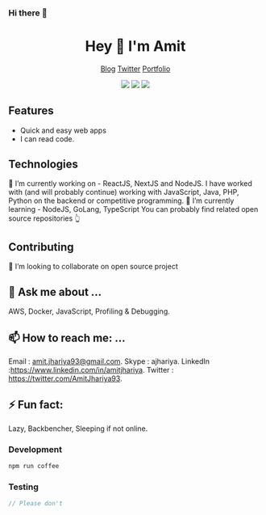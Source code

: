 ### Hi there 👋

<!--
**amitjhariya/amitjhariya** is a ✨ _special_ ✨ repository because its `README.md` (this file) appears on your GitHub profile.

Here are some ideas to get you started:

- 🔭 I’m currently working on ...
- 🌱 I’m currently learning ...
- 👯 I’m looking to collaborate on ...
- 🤔 I’m looking for help with ...
- 💬 Ask me about ...
- 📫 How to reach me: ...
- 😄 Pronouns: ...
- ⚡ Fun fact: ...
-->
<div align="center">
  <h1>Hey 👋 I'm Amit</h1>
  <p>
    <a href="https://blog.amit.dev">Blog</a>
    <span> </span>
    <a href="https://twitter.com/amitjhariya93">Twitter</a>
    <span> </span>
    <a href="https://amit.dev">Portfolio</a>
  </p>
  <p>
    <img src="https://img.shields.io/badge/Super Fast-%E2%9A%A1%EF%B8%8F-%23DD6B20?style=flat-square" />
    <span> </span>
    <img src="https://img.shields.io/badge/maintained%20since-1992-%2300B0FF?style=flat-square" />
    <span> </span>
    <img src="https://img.shields.io/badge/%F0%9F%92%9B-JavaScript-%23304FFE?style=flat-square" />
  </p>
</div>

## Features

* Quick and easy web apps
* I can read code.

## Technologies

🔭 I’m currently working on - ReactJS, NextJS and NodeJS. 
I have worked with (and will probably continue) working with JavaScript, Java, PHP, Python on the backend or competitive programming.
🌱 I’m currently learning - NodeJS, GoLang, TypeScript
You can probably find related open source repositories 👆

## Contributing

👯 I’m looking to collaborate on open source project

## 💬 Ask me about ...
AWS, Docker, JavaScript, Profiling & Debugging.

## 📫 How to reach me: ...
Email : amit.jhariya93@gmail.com.
Skype : ajhariya.
LinkedIn :https://www.linkedin.com/in/amitjhariya.
Twitter : https://twitter.com/AmitJhariya93.


## ⚡ Fun fact: 
Lazy, Backbencher, Sleeping if not online.

### Development

```bash
npm run coffee
```

### Testing

```javascript
// Please don't
```
